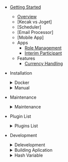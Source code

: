 - [Getting Started](README.md)
	- [Overview](gettingStarted_Overview.md)
	- [Kecak vs Joget] 
	- [Scheduler]
	- [Email Processor]
	- [Mobile App]
	- Apps
		- [Role Management](tesst.md)
		- [Interim Participant](InterimParticipant.md)
	- Features
		- [Currency Handling](CurrencyHandling.md)
		

 - Installation
	<details>
	<summary> Docker </summary>

	- [Install Docker Using Linux](Docker_InstallLinux.md)
	- [Install Docker Using Windows](Docker_InstallWindows.md)

	</details>
	
	
	<details>
	<summary> Manual </summary>

	- [Install Manual Using Linux](install_ManualLinux.md)
	- [Install Manual Using Windows](install_ManualWindows.md)
	- [Database Set Up](databaseSetUp_manual.md)

	</details>

  - Maintenance 
  	<details>
  	<summary> Maintenance </summary>

  	- Start and Stop Kecak Workflow
  	- Start and Stop MySQL Service
  	- Set Up Java Memory
	
  	</details>
  - Plugin List
  	<details>
  	<summary> Plugins List </summary>

	 - [Start and Stop Kecak Workflow](PluginsList_KecakMobile_InboxPageAPI.md)
	 - [Start and Stop MySQL Service](PluginsList_KecakMobile_CheckTokenAPI.md)
	 - [Set Up Java Memory](PluginsList_KecakMobile_DataListActionAPI.md)
	 - [Kecak Mobile Datalist UI API](PluginsList_KecakMobile_datalistUiAPI.md)
	 - [Kecak Mobile Form UI API](PluginsList_KecakMobile_FormUiAPI.md)
	 - [Kecak Mobile Load Binder](PluginsList_KecakMobile_LoadBinder.md)
	 - [Kecak Mobile Login API](PluginsList_KecakMobile_LoginAPI.md)
	 - [Kecak Mobile Option Binder User Locale](PluginsList_KecakMobile_optionBinderUserLocale.md)
	 - [Kecak Mobile Published App UI API](PluginsList_KecakMobile_publishedAppUiAPI.md)
	 - [Kecak Mobile Refresh Token API](PluginsList_KecakMobile_refreshTokenAPI.md)
	 - [Kecak Mobile Run Process API](PluginsList_KecakMobile_runProcessPageAPI.md)
	 - [Kecak Mobile Store Binder Edit Profile Picture API](PluginsList_KecakMobile_storeBinder_editProfilePictureAPI.md)
	 - [Kecak Mobile Store Binder File Upload API](PluginsList_KecakMobile_StoreBinder-FileUploadAPI.md)
	 - [Kecak Mobile Userview UI API](PluginsList_KecakMobile_userviewUiAPI.md)
	 - [Plugins Calculation Field](pluginsList_CalculationField.md)
	 - [Plugins Captcha](pluginsList_Captcha.md)
	 - [Plugins Audit Trail](PluginsList_auditTrail.md)
	 - [Plugins Auto Fill Select Box](PluginsList_autoFillSelectBox.md)
	 - [Plugins Cancel Button](PluginsList_cancelButton.md)
	 - [Plugins Datalist](PluginsList_datalist.md)
	 - [Plugins Datalist Filter Select Box](pluginsList_datalistFilter_selectBox.md)
	 - [Plugins Design Process](PluginsList_DesignProcess.md)
	 - [Plugins Excel Import](PluginsList_excelImport.md)
	 - [Plugins Form](PluginsList_Form.md)
	 - [Plugins ](PluginsList_FormatterHashVariable.md)
	 - [Plugins](PluginsList_formGrid.md)
	 - [Plugins](pluginsList_kecakCancelButton.md)
	 - [Plugins](pluginsList_mobileApprovalAPI.md)
	 - [Plugins](pluginsList_mobileRequestAPI.md)
	 - [Plugins](PluginsList_ParticipantMapping.md)
	 - [Plugins](pluginsList_permissions.md)
	 - [Plugins](PluginsList_RoleManagement.md)
	 - [Plugins](PluginsList_Routes.md)
	 - [Plugins](pluginsList_soap.md)
	 - [Plugins](pluginsList_spreadsheets.md)
	 - [Plugins](pluginsList_timePicker.md)
	 - [Plugins](PluginsList_Userview.md)
	 - [Plugins](PluginsList_WorkflowVariable.md)

 	</details>

- Development
	<details>
	<summary> Delevelopment </summary>

	- [Compliling Core](development_compilingCore.md)
	- [Automated Process](development_automatedProcess.md)
	- [API](develpoment_API.md) 
	- [Plugin Suite](development_PluginSuite.md)

	</details>


	<details>
	<summary> Building Aplication </summary>

	- System Administration 
	- SLA Limit
	- Advande Insignt into form Builder 
	- Building Fornt End App
	- Insight into Joget Workflow

	<details>
	<summary> Participant Mapping</summary>

	- [Map Activities to Form](ParticipantMapping_MapActivitiestoForms.md)
	- [Map Activities to Plugins](ParticipantMapping_MapoolstoPlugins.md)
	- [Variable List](ParticipantMapping_VariableList.md)

	</details>

	</details>

	<details>
	<summary> Hash Variable </summary>

	- [What is Hash Variable](buildingAplication_HashVariabel.md)
	- [Hash Variable - App Devintion](hashVariable_AppDefinition.md)
	- [Hash Variable - Bean Shell](hashVariable_BeanShell.md)
	- [Hash Variable - Data Hash Variable](hashVariable-DataHashVariable.md)
	- [Hash Variable - Form Binder](hashVariable_AppDefinition.md)
	- [Hash Variable - Performer](hashVariable_Performer.md)
	- [Hash Variable - Platform](hashVariable_Platform.md)
	- [Hash Variable - Request Parameter](HashVariable_RequestParameter.md)
	- [Hash Variable - Request](hashVariable_Request.md)
	- [Hash Variable - User](hashVariable_User.md)
	- [Hash Variable - Users](hashVariable_Users.md)
	- [Hash Variable - Userview Key](hashVariable_UserviewKey.md)
	- [Hash Variable - Workflow Process Hash Variable](HashVariable_WorkflowProcessHashVariable.md)
	- [Hash Variable - Workflow Variable](hashVariable_WorkflowVariable.md)
	- [Hash Variable - Workflow Assignment](HashVariable_WorkflowAssignmentHashVariable.md)

	</details>
